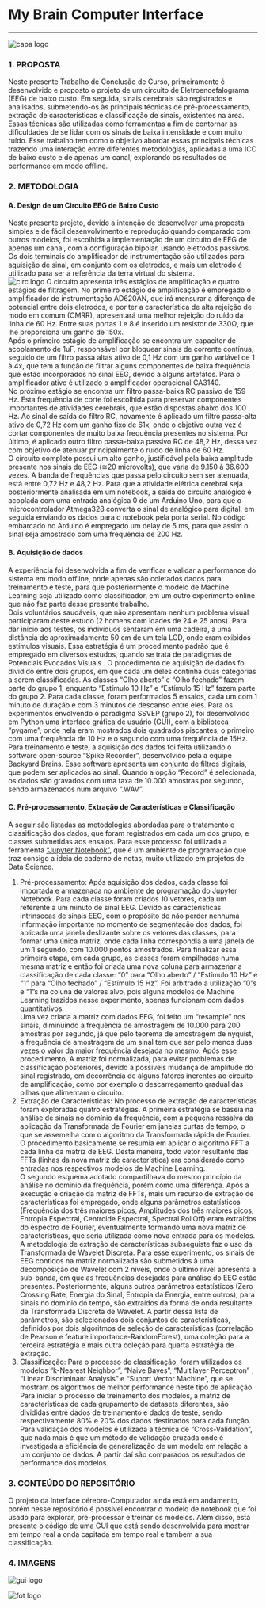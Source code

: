 # My Brain Computer Interface
***
![capa logo](/pic/capa.PNG)
### 1. PROPOSTA

Neste presente Trabalho de Conclusão de Curso, primeiramente é desenvolvido e proposto o projeto de um circuito de Eletroencefalograma (EEG) de baixo custo. Em seguida, sinais cerebrais são registrados e analisados, submetendo-os às principais técnicas de pré-processamento, extração de características e classificação de sinais, existentes na área. Essas técnicas são utilizadas como ferramentas a fim de contornar as dificuldades de se lidar com os sinais de baixa intensidade e com muito ruído. Esse trabalho tem como o objetivo abordar essas principais técnicas trazendo uma interação entre diferentes metodologias, aplicadas a uma ICC de baixo custo e de apenas um canal, explorando os resultados de performance em modo offline.

### 2. METODOLOGIA

 #### A. Design de um Circuito EEG de Baixo Custo
  Neste presente projeto, devido a intenção de desenvolver uma proposta simples e de fácil desenvolvimento e reprodução quando comparado com outros modelos, foi escolhida a implementação de um circuito de EEG de apenas um canal, com a configuração bipolar, usando eletrodos passivos. Os dois terminais do amplificador de instrumentação são utilizados para aquisição de sinal, em conjunto com os eletrodos, e mais um eletrodo é utilizado para ser a referência da terra virtual do sistema.<br>
![circ logo](/pic/circ.PNG)
  O circuito apresenta três estágios de amplificação e quatro estágios de filtragem. No primeiro estágio de amplificação é empregado o amplificador de instrumentação AD620AN, que irá mensurar a diferença de potencial entre dois eletrodos, e por ter a característica de alta rejeição de modo em comum (CMRR), apresentará uma melhor rejeição do ruído da linha de 60 Hz. Entre suas portas 1 e 8 é inserido um resistor de 330Ω, que lhe proporciona um ganho de 150x.<br>
Após o primeiro estágio de amplificação se encontra um capacitor de acoplamento de 1uF, responsável por bloquear sinais de corrente contínua, seguido de um filtro passa altas ativo de 0,1 Hz com um ganho variável de 1 à 4x, que tem a função de filtrar alguns componentes de baixa frequência que estão incorporados no sinal EEG, devido à alguns artefatos. Para o amplificador ativo é utilizado o amplificador operacional CA3140.<br>
  No próximo estágio se encontra um filtro passa-baixa RC passivo de 159 Hz. Esta frequência de corte foi escolhida para preservar componentes importantes de atividades cerebrais, que estão dispostas abaixo dos 100 Hz.
Ao sinal de saída do filtro RC, novamente é aplicado um filtro passa-alta ativo de 0,72 Hz com um ganho fixo de 61x, onde o objetivo outra vez é cortar componentes de muito baixa frequência presentes no sistema.
Por último, é aplicado outro filtro passa-baixa passivo RC de 48,2 Hz, dessa vez com objetivo de atenuar principalmente o ruído de linha de 60 Hz.<br>
  O circuito completo possui um alto ganho, justificável pela baixa amplitude presente nos sinais de EEG (≅20 microvolts), que varia de 9.150 à 36.600 vezes. A banda de frequências que passa pelo circuito sem ser atenuada, está entre 0,72 Hz e 48,2 Hz. Para que a atividade elétrica cerebral seja posteriormente analisada em um notebook, a saída do circuito analógico é acoplada com uma entrada analógica 0 de um Arduino Uno, para que o microcontrolador Atmega328 converta o sinal de analógico para digital, em seguida enviando os dados para o notebook pela porta serial. No código embarcado no Arduino é empregado um delay de 5 ms, para que assim o sinal seja amostrado com uma frequência de 200 Hz.<br>

 #### B. Aquisição de dados

  A experiência foi desenvolvida a fim de verificar e validar a performance do sistema em modo offline, onde apenas são coletados dados para treinamento e teste, para que posteriormente o modelo de Machine Learning seja utilizado como classificador, em um outro experimento online que não faz parte desse presente trabalho.<br>
  Dois voluntários saudáveis, que não apresentam nenhum problema visual participaram deste estudo (2 homens com idades de 24 e 25 anos). Para dar início aos testes, os indivíduos sentaram em uma cadeira, a uma distância de aproximadamente 50 cm de um tela LCD, onde eram exibidos estímulos visuais. Essa estratégia é um procedimento padrão que é empregado em diversos estudos, quando se trata de paradigmas de Potenciais Evocados Visuais . O procedimento de aquisição de dados foi dividido entre dois grupos, em que cada um deles continha duas categorias a serem classificadas. As classes “Olho aberto” e “Olho fechado” fazem parte do grupo 1, enquanto “Estímulo 10 Hz” e “Estímulo 15 Hz” fazem parte do grupo 2. Para cada classe, foram performados 5 ensaios, cada um com 1 minuto de duração e com 3 minutos de descanso entre eles. Para os experimentos envolvendo o paradigma SSVEP (grupo 2), foi desenvolvido em Python uma interface gráfica de usuário (GUI), com a biblioteca “pygame”, onde nela eram mostrados dois quadrados piscantes, o primeiro com uma frequência de 10 Hz e o segundo com uma frequência de 15Hz.<br>
  Para treinamento e teste, a aquisição dos dados foi feita utilizando o software open-source “Spike Recorder”, desenvolvido pela a equipe Backyard Brains. Esse software apresenta um conjunto de filtros digitais, que podem ser aplicados ao sinal. Quando a opção “Record” é selecionada, os dados são gravados com uma taxa de 10.000 amostras por segundo, sendo armazenados num arquivo “.WAV”.<br>


 #### C. Pré-processamento, Extração de Características e Classificação

  A seguir são listadas as metodologias abordadas para o tratamento e classificação dos dados, que foram registrados em cada um dos grupo, e classes submetidas aos ensaios. Para esse processo foi utilizada a ferramenta [“Jupyter Notebook”](https://github.com/maods2/TCC-My-Brain-Computer-Interface/blob/master/Notebook%205.0%20-%20Eyes%20Closed%20Dataset.ipynb), que é um ambiente de programação que traz consigo a ideia de caderno de notas, muito utilizado em projetos de Data Science.<br>
  1) Pré-processamento: Após aquisição dos dados, cada classe foi importada e armazenada no ambiente de programação do Jupyter Notebook. Para cada classe foram criados 10 vetores, cada um referente a um minuto de sinal EEG. Devido às características intrínsecas de sinais EEG, com o propósito de não perder nenhuma informação importante no momento de segmentação dos dados, foi aplicada uma janela deslizante  sobre os vetores das classes, para formar uma única matriz, onde cada linha correspondia a uma janela de um 1 segundo, com 10.000 pontos amostrados. Para finalizar essa primeira etapa, em cada grupo, as classes foram empilhadas numa mesma matriz e então foi criada uma nova coluna para armazenar a classificação de cada classe: “0” para “Olho aberto” / “Estímulo 10 Hz” e “1” para “Olho fechado” / “Estímulo 15 Hz”. Foi arbitrado a utilização “0”s e “1”s na coluna de valores alvo, pois alguns modelos de Machine Learning trazidos nesse experimento, apenas funcionam com dados quantitativos.<br>
Uma vez criada a matriz com dados EEG, foi feito um “resample” nos sinais, diminuindo a frequência de amostragem de 10.000 para 200 amostras por segundo, já que pelo teorema de amostragem de nyquist, a frequência de amostragem de um sinal tem que ser pelo menos duas vezes o valor da maior frequência desejada no mesmo. Após esse procedimento, A matriz foi normalizada, para evitar problemas de classificação posteriores, devido a possiveis mudança de amplitude do sinal registrado, em decorrência de alguns fatores inerentes ao circuito de amplificação, como por exemplo o descarregamento gradual das pilhas que alimentam o circuito.<br>
  2) Extração de Características: No processo de extração de características foram exploradas quatro estratégias.
A primeira estratégia se baseia na análise de sinais no domínio da frequência, com a pequena ressalva da aplicação da Transformada de Fourier em janelas curtas de tempo, o que se assemelha com o algoritmo da Transformada rápida de Fourier. O procedimento basicamente se resumia em aplicar o algoritmo FFT a cada linha da matriz de EEG. Desta maneira, todo vetor resultante das FFTs (linhas da nova matriz de característica) era considerado como entradas nos respectivos modelos de Machine Learning.<br>
O segundo esquema adotado compartilhava do mesmo princípio da análise no domínio da frequência, porém como uma diferença. Após a execução e criação da matriz de FFTs, mais um recurso de extração de características foi empregado, onde alguns parâmetros estatísticos (Frequência dos três maiores picos, Amplitudes dos três maiores picos, Entropia Espectral, Centroide Espectral, Spectral RollOff) eram extraídos do espectro de Fourier, eventualmente formando uma nova matriz de características, que seria utilizada como nova entrada para os modelos.<br>
A metodologia de extração de características subseguiste faz o uso da Transformada de Wavelet Discreta. Para esse experimento, os sinais de EEG contidos na matriz normalizada são submetidos à uma decomposição de Wavelet com 2 níveis, onde o último nível apresenta a sub-banda, em que as frequências desejadas para análise do EEG estão presentes. Posteriormente, alguns outros parâmetros estatísticos (Zero Crossing Rate, Energia do Sinal, Entropia da Energia, entre outros), para sinais no domínio do tempo, são extraídos da forma de onda resultante da Transformada Discreta de Wavelet. A partir dessa lista de parâmetros, são selecionados dois conjuntos de características, definidos por dois algoritmos de seleção de características (correlação de Pearson e feature importance-RandomForest), uma coleção para a terceira estratégia e mais outra coleção para quarta estratégia de extração.<br>
  3) Classificação: Para o processo de classificação, foram utilizados os modelos “k-Nearest Neighbor”, “Naive Bayes”, “Multilayer Perceptron” , “Linear Discriminant Analysis” e “Suport Vector Machine”, que se mostram os algoritmos de melhor performance neste tipo de aplicação.<br>
Para iniciar o processo de treinamento dos modelos, a matriz de características de cada grupamento de datasets diferentes, são divididas entre dados de treinamento e dados de teste, sendo respectivamente 80% e 20% dos dados destinados para cada função. Para validação dos modelos é utilizada a técnica de “Cross-Validation”, que nada mais é que um método de validação cruzada onde é investigada a eficiência de generalização de um modelo em relação a um conjunto de dados. A partir daí são comparados os resultados de performance dos modelos.<br>

### 3. CONTEÚDO DO REPOSITÓRIO
O projeto da Interface cérebro-Computador ainda está em andamento, porém nesse repositório é possivel encontrar o modelo de notebook que foi usado para explorar, pré-processar e treinar os modelos. Além disso, está presente o código de uma GUI que está sendo desenvolvida para mostrar em tempo real a onda capitada em tempo real e tambem a sua classificação.

### 4. IMAGENS

![gui logo](/pic/gui.PNG)


![fot logo](/pic/circfot.PNG)

